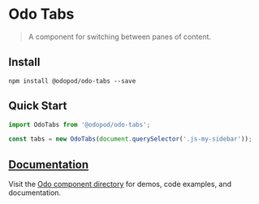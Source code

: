# Odo Tabs

> A component for switching between panes of content.

## Install

```shell
npm install @odopod/odo-tabs --save
```

## Quick Start

```js
import OdoTabs from '@odopod/odo-tabs';

const tabs = new OdoTabs(document.querySelector('.js-my-sidebar'));
```

## [Documentation][permalink]

Visit the [Odo component directory][permalink] for demos, code examples, and documentation.

[permalink]: https://odopod.github.io/odo/odo-tabs/
